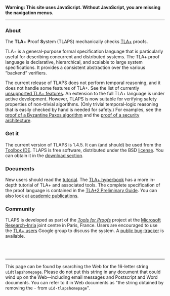 <!DOCTYPE html PUBLIC "-//W3C//DTD XHTML 1.0 Transitional//EN" "http://www.w3.org/TR/xhtml1/DTD/xhtml1-transitional.dtd">
<html xmlns="http://www.w3.org/1999/xhtml" xml:lang="en-US" lang="en-US">
<head>
<meta http-equiv="Content-Type" content="text/html; charset=utf-8" />
<link rel="stylesheet" type="text/css" id="ss"/>
<title>TLA+ Proof System</title>
</head>
<body>
<script type="text/javascript">
  var baseurl = (document.URL.match (/.*[\\\/]content[\\\/]/))[0]
  baseurl = baseurl.slice (0, baseurl.length - "content/".length)
  document.getElementById('ss').href = baseurl + 'assets/css/common.css'
  document.write ('\x3Cscript type="text/javascript" src="'
                  + baseurl + 'assets/header.js">\x3C/script>')
</script>
<noscript><p><b>Warning: This site uses JavaScript. Without JavaScript, you
are missing the navigation menus.</b></p><hr/></noscript>

<!-- DO NOT EDIT ABOVE THIS LINE, DO NOT REMOVE THIS LINE -->



### About
<div class="hr"></div>

The **TLA**+ **P**roof **S**ystem (TLAPS) mechanically checks
[TLA+](http://research.microsoft.com/users/lamport/tla/tla.html) proofs.

TLA+ is a general-purpose formal specification language that is
particularly useful for describing concurrent and distributed systems.
The TLA+ proof language is declarative, hierarchical, and scalable to
large system specifications. It provides a consistent abstraction over
the various “backend” verifiers.

The current release of TLAPS does not perform temporal reasoning, and it
does not handle some features of TLA+. See the list of currently
[unsupported TLA+ features](Download/Unsupported.html). An extension to
the full TLA+ language is under active development. However, TLAPS is
now suitable for verifying safety properties of non-trivial algorithms.
(Only trivial temporal-logic reasoning that is easily checked by hand is
needed for safety.) For examples, see the [proof of a Byzantine Paxos
algorithm](
    http://research.microsoft.com/en-us/um/people/lamport/tla/byzpaxos.html)
and the [proof of a security
architecture](http://research.microsoft.com/apps/pubs/default.aspx?id=144962).


### Get it
<div class="hr"></div>

The current version of TLAPS is 1.4.5. It can (and should) be used from
the [Toolbox IDE](
    http://research.microsoft.com/en-us/um/people/lamport/tla/toolbox.html).
TLAPS is free software, distributed under the BSD [license](
    Download/License.html).
You can obtain it in the [download section](Download.html).


### Documents
<div class="hr"></div>

New users should read the [tutorial](Documentation/Tutorial.html). The
[TLA+ hyperbook](
    http://research.microsoft.com/en-us/um/people/lamport/tla/hyperbook.html)
has a more in-depth tutorial of TLA+ and associated tools. The complete
specification of the proof language is contained in the
[TLA+2 Preliminary Guide](
    http://research.microsoft.com/en-us/um/people/lamport/tla/tla2-guide.pdf).
You can also look at [academic publications](Documentation/Publications.html).


### Community
<div class="hr"></div>

TLAPS is developed as part of the [*Tools for Proofs*](
    http://www.msr-inria.fr/projects/tools-for-proofs) project at
the [Microsoft Research–Inria](http://www.msr-inria.fr) joint centre in
Paris, France. Users are encouraged to use the [TLA+ users](
    https://groups.google.com/forum/#!forum/tlaplus)
Google group to discuss the system. A [public bug-tracker](
    https://github.com/tlaplus/tlapm/issues) is available.


<div style="position:relative; top:50px">

------------------------------------------------------------------------

This page can be found by searching the Web for the 16-letter string
`uidtlapshomepage`. Please do not put this string in any document that
could wind up on the Web--including email messages and Postscript and
Word documents. You can refer to it in Web documents as "the string
obtained by removing the `-` from `uid-tlapshomepage`".
</div>


<!-- DO NOT EDIT BELOW THIS LINE, DO NOT REMOVE THIS LINE -->

<script type="text/javascript">
  document.write ('\x3Cscript type="text/javascript" src="'
                  + baseurl + 'assets/footer.js">\x3C\/script>')
</script>
</body>
</html>
